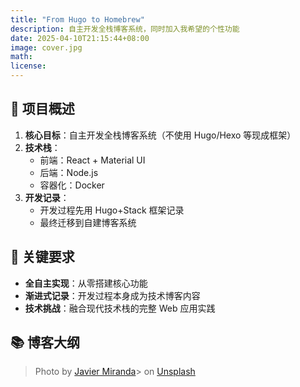```yaml
---
title: "From Hugo to Homebrew"
description: 自主开发全栈博客系统，同时加入我希望的个性功能
date: 2025-04-10T21:15:44+08:00
image: cover.jpg
math:
license:
---
```


## 📝 项目概述

1. **核心目标**：自主开发全栈博客系统（不使用 Hugo/Hexo 等现成框架）
2. **技术栈**：
   - 前端：React + Material UI
   - 后端：Node.js
   - 容器化：Docker
3. **开发记录**：
   - 开发过程先用 Hugo+Stack 框架记录
   - 最终迁移到自建博客系统

## 🎯 关键要求

- **全自主实现**：从零搭建核心功能
- **渐进式记录**：开发过程本身成为技术博客内容
- **技术挑战**：融合现代技术栈的完整 Web 应用实践

## 📚 博客大纲

> Photo by [Javier Miranda](https://unsplash.com/@nuvaproductions?utm_content=creditCopyText&utm_medium=referral&utm_source=unsplash)> on [Unsplash](https://unsplash.com/photos/a-view-of-the-earth-from-space-Jn2EaLLYZfY?utm_content=creditCopyText&utm_medium=referral&utm_source=unsplash)
